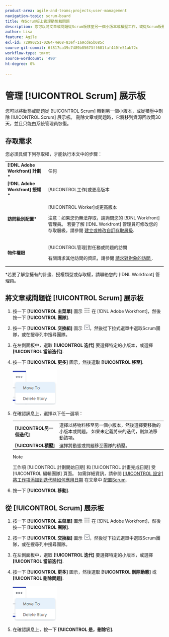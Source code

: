 ```yaml
---
product-area: agile-and-teams;projects;user-management
navigation-topic: scrum-board
title: 在Scrum板上管理動態和問題
description: 您可以將文章或問題從Scrum板移至另一個小版本或積壓工作，或從Scrum板刪除。 刪除文章或問題時，它將移到資源回收筒30天，並且只能由系統管理員恢復。
author: Lisa
feature: Agile
exl-id: 72990251-0264-4e68-83ef-1a9cde5b685c
source-git-commit: 6f817ca39c7489b85673ff601faf440fe51ab72c
workflow-type: tm+mt
source-wordcount: '490'
ht-degree: 0%

---
```


# 管理 [!UICONTROL Scrum] 展示板

您可以將動態或問題從 [!UICONTROL Scrum] 轉到另一個小版本，或從積壓中刪除 [!UICONTROL Scrum] 展示板。 刪除文章或問題時，它將移到資源回收筒30天，並且只能由系統管理員恢復。

## 存取需求

您必須具備下列存取權，才能執行本文中的步驟：

<table style="table-layout:auto"> 
 <col> 
 <col> 
 <tbody> 
  <tr> 
   <td role="rowheader"><strong>[!DNL Adobe Workfront] 計劃*</strong></td> 
   <td> <p>任何</p> </td> 
  </tr> 
  <tr> 
   <td role="rowheader"><strong>[!DNL Adobe Workfront] 授權*</strong></td> 
   <td> <p>[!UICONTROL工作]或更高版本</p> </td> 
  </tr> 
  <tr> 
   <td role="rowheader"><strong>訪問級別配置*</strong></td> 
   <td> <p>[!UICONTROL Worker]或更高版本</p> <p>注意：如果您仍無法存取，請詢問您的 [!DNL Workfront] 管理員。 若要了解 [!DNL Workfront] 管理員可修改您的存取層級，請參閱 <a href="../../../administration-and-setup/add-users/configure-and-grant-access/create-modify-access-levels.md" class="MCXref xref">建立或修改自訂存取層級</a>.</p> </td> 
  </tr> 
  <tr> 
   <td role="rowheader"><strong>物件權限</strong></td> 
   <td> <p>[!UICONTROL管理]對任務或問題的訪問</p> <p>有關請求其他訪問的資訊，請參閱 <a href="../../../workfront-basics/grant-and-request-access-to-objects/request-access.md" class="MCXref xref">請求對對象的訪問 </a>.</p> </td> 
  </tr> 
 </tbody> 
</table>

&#42;若要了解您擁有的計畫、授權類型或存取權，請聯絡您的 [!DNL Workfront] 管理員。

## 將文章或問題從 [!UICONTROL Scrum] 展示板

1. 按一下 **[!UICONTROL 主菜單]** 圖示 ![](assets/main-menu-icon.png) 在 [!DNL Adobe Workfront]，然後按一下 **[!UICONTROL 團隊]**.
1. 按一下 **[!UICONTROL 交換組]** 圖示 ![切換團隊表徵圖](assets/switch-team-icon.png)，然後從下拉式選單中選取Scrum團隊，或在搜尋列中搜尋團隊。
1. 在左側面板中，選取 **[!UICONTROL 迭代]** 要選擇特定的小版本，或選擇 **[!UICONTROL 當前迭代]**.
1. 按一下 **[!UICONTROL 更多]** 圖示，然後選取 **[!UICONTROL 移至]**.

   ![從Scrum展示板刪除或移動文章](assets/scrum-delete-move-story.png)

1. 在確認訊息上，選擇以下任一選項：

   <table style="table-layout:auto">
    <tr>
        <td><strong>[!UICONTROL另一個迭代]</strong></td>
        <td>選擇以將物料移至另一個小版本，然後選擇要移動的小版本或問題。 如果未定義將來的迭代，則無法移動該項。</td>
    </tr>
    <tr>
        <td><strong>[!UICONTROL積壓]</strong></td>
        <td>選擇將動態或問題移至團隊的積壓。</td>
    </tr>
   </table>

   >[!NOTE]
   >
   >工作項 [!UICONTROL 計劃開始日期] 和 [!UICONTROL 計畫完成日期] 受 [!UICONTROL 編輯團隊] 頁面。 如需詳細資訊，請參閱 [[!UICONTROL 設定] 將工作項添加到迭代時如何應用日期](../../../agile/get-started-with-agile-in-workfront/configure-scrum.md#configur5) 在文章中 [配置Scrum](../../../agile/get-started-with-agile-in-workfront/configure-scrum.md).

1. 按一下 **[!UICONTROL 移動]**.

## 從 [!UICONTROL Scrum] 展示板

1. 按一下 **[!UICONTROL 主菜單]** 圖示 ![](assets/main-menu-icon.png) 在 [!DNL Adobe Workfront]，然後按一下 **[!UICONTROL 團隊]**.
1. 按一下 **[!UICONTROL 交換組]** 圖示 ![切換團隊表徵圖](assets/switch-team-icon.png)，然後從下拉式選單中選取Scrum團隊，或在搜尋列中搜尋團隊。
1. 在左側面板中，選取 **[!UICONTROL 迭代]** 要選擇特定的小版本，或選擇 **[!UICONTROL 當前迭代]**.
1. 按一下 **[!UICONTROL 更多]** 圖示，然後選取 **[!UICONTROL 刪除動態]** 或 **[!UICONTROL 刪除問題]**.

   ![從Scrum展示板刪除或移動文章](assets/scrum-delete-move-story.png)

1. 在確認訊息上，按一下 **[!UICONTROL 是，刪除它]**.
